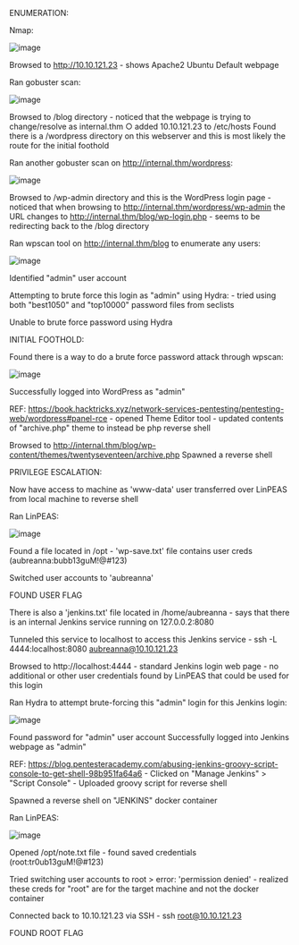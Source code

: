 ENUMERATION:

Nmap:

![image](https://user-images.githubusercontent.com/126739122/234123911-26a88044-ec3e-49f9-a8b6-298592edbbde.png)

Browsed to http://10.10.121.23
	- shows Apache2 Ubuntu Default webpage

Ran gobuster scan:

![image](https://user-images.githubusercontent.com/126739122/234123921-419f5465-16b1-4d3c-b604-e0b0f6d5f43e.png)

Browsed to /blog directory
	- noticed that the webpage is trying to change/resolve as internal.thm
		○ added 10.10.121.23 to /etc/hosts
Found there is a /wordpress directory on this webserver and this is most likely the route for the initial foothold

Ran another gobuster scan on http://internal.thm/wordpress:

![image](https://user-images.githubusercontent.com/126739122/234123931-584e7adf-fd03-4b61-9cad-841c4f58db28.png)

Browsed to /wp-admin directory and this is the WordPress login page
	- noticed that when browsing to http://internal.thm/wordpress/wp-admin the URL changes to http://internal.thm/blog/wp-login.php
	- seems to be redirecting back to the /blog directory
	
Ran wpscan tool on http://internal.thm/blog to enumerate any users:

![image](https://user-images.githubusercontent.com/126739122/234123939-3c2cb915-3353-4af0-a717-983f17f19817.png)

Identified "admin" user account

Attempting to brute force this login as "admin" using Hydra:
	- tried using both "best1050" and "top10000" password files from seclists

Unable to brute force password using Hydra

INITIAL FOOTHOLD:

Found there is a way to do a brute force password attack through wpscan:

![image](https://user-images.githubusercontent.com/126739122/234123954-8838d1c8-9844-42c3-b907-48863db0f719.png)

Successfully logged into WordPress as "admin"

REF: https://book.hacktricks.xyz/network-services-pentesting/pentesting-web/wordpress#panel-rce
	- opened Theme Editor tool
	- updated contents of "archive.php" theme to instead be php reverse shell

Browsed to http://internal.thm/blog/wp-content/themes/twentyseventeen/archive.php
Spawned a reverse shell

PRIVILEGE ESCALATION:

Now have access to machine as 'www-data' user
transferred over LinPEAS from local machine to reverse shell

Ran LinPEAS:

![image](https://user-images.githubusercontent.com/126739122/234123971-a29b2e3e-c14b-488b-9aa9-369a174107d8.png)

Found a file located in /opt
	- 'wp-save.txt' file contains user creds (aubreanna:bubb13guM!@#123)

Switched user accounts to 'aubreanna' 

FOUND USER FLAG

There is also a 'jenkins.txt' file located in /home/aubreanna
	- says that there is an internal Jenkins service running on 127.0.0.2:8080

Tunneled this service to localhost to access this Jenkins service
	- ssh -L 4444:localhost:8080 aubreanna@10.10.121.23

Browsed to http://localhost:4444
	- standard Jenkins login web page
	- no additional or other user credentials found by LinPEAS that could be used for this login

Ran Hydra to attempt brute-forcing this "admin" login for this Jenkins login:

![image](https://user-images.githubusercontent.com/126739122/234123986-7b333850-7388-4f29-b16e-006c821abb87.png)

Found password for "admin" user account
Successfully logged into Jenkins webpage as "admin"

REF: https://blog.pentesteracademy.com/abusing-jenkins-groovy-script-console-to-get-shell-98b951fa64a6
	- Clicked on "Manage Jenkins" > "Script Console"
	- Uploaded groovy script for reverse shell

Spawned a reverse shell on "JENKINS" docker container

Ran LinPEAS:

![image](https://user-images.githubusercontent.com/126739122/234123996-951364d0-5c8a-4ab8-9626-8e516c2bd7ca.png)

Opened /opt/note.txt file
	- found saved credentials (root:tr0ub13guM!@#123)

Tried switching user accounts to root > error:  'permission denied'
	- realized these creds for "root" are for the target machine and not the docker container

Connected back to 10.10.121.23 via SSH
	- ssh root@10.10.121.23

FOUND ROOT FLAG
